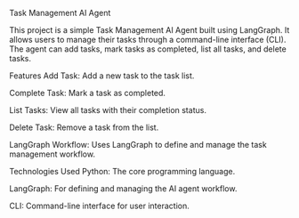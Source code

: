 Task Management AI Agent

This project is a simple Task Management AI Agent built using LangGraph. It allows users to manage their tasks through a command-line interface (CLI). 
The agent can add tasks, mark tasks as completed, list all tasks, and delete tasks.

Features
Add Task: Add a new task to the task list.

Complete Task: Mark a task as completed.

List Tasks: View all tasks with their completion status.

Delete Task: Remove a task from the list.

LangGraph Workflow: Uses LangGraph to define and manage the task management workflow.

Technologies Used
Python: The core programming language.

LangGraph: For defining and managing the AI agent workflow.

CLI: Command-line interface for user interaction.
